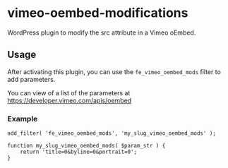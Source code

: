 # vimeo-oembed-modifications

WordPress plugin to modify the src attribute in a Vimeo oEmbed.

## Usage

After activating this plugin,  you can use the `fe_vimeo_oembed_mods` filter
to add parameters.

You can view of a list of the parameters at
https://developer.vimeo.com/apis/oembed

### Example

```
add_filter( 'fe_vimeo_oembed_mods', 'my_slug_vimeo_oembed_mods' );

function my_slug_vimeo_oembed_mods( $param_str ) {
	return 'title=0&byline=0&portrait=0';
}
```
